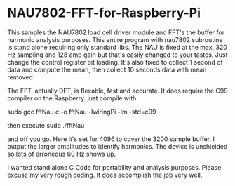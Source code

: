 # NAU7802-FFT-for-Raspberry-Pi
This samples the NAU7802 load cell driver module and FFT's the buffer for harmonic analysis purposes.
This entire program with nau7802 subroutine is stand alone requiring only standard libs. 
The NAU is fixed at the max, 320 Hz sampling and 128 amp gain but that's easily changed
to your tastes. Just change the control register bit loading. It's also fixed to collect
1 second of data and compute the mean, then collect 10 seconds data with mean removed. 

The FFT, actually DFT, is flexable, fast and accurate. It does require the C99 compiler on
the Raspberry. just compile with 

sudo gcc fftNau.c -o fftNau -lwiringPi -lm -std=c99

then execute sudo ./fftNau

and off you go. Here it's set for 4096 to cover the 3200
sample buffer. I output the larger amplitudes to identify harmonics.  The device is unshielded so lots of erroneous
60 Hz shows up. 

I wanted stand alone C Code for portability and analysis purposes. Please excuse my very rough coding. 
It does accomplish the job very well.

